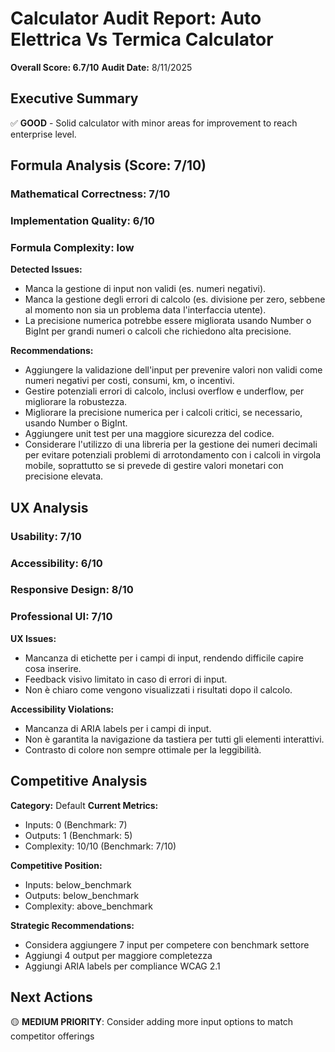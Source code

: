 # Calculator Audit Report: Auto Elettrica Vs Termica Calculator

**Overall Score: 6.7/10**
**Audit Date:** 8/11/2025

## Executive Summary

✅ **GOOD** - Solid calculator with minor areas for improvement to reach enterprise level.

## Formula Analysis (Score: 7/10)

### Mathematical Correctness: 7/10
### Implementation Quality: 6/10
### Formula Complexity: low

**Detected Issues:**
- Manca la gestione di input non validi (es. numeri negativi).
- Manca la gestione degli errori di calcolo (es. divisione per zero, sebbene al momento non sia un problema data l'interfaccia utente).
- La precisione numerica potrebbe essere migliorata usando Number o BigInt per grandi numeri o calcoli che richiedono alta precisione.

**Recommendations:**
- Aggiungere la validazione dell'input per prevenire valori non validi come numeri negativi per costi, consumi, km, o incentivi.
- Gestire potenziali errori di calcolo, inclusi overflow e underflow, per migliorare la robustezza.
- Migliorare la precisione numerica per i calcoli critici, se necessario, usando Number o BigInt.
- Aggiungere  unit test per una maggiore sicurezza del codice.
- Considerare l'utilizzo di una libreria per la gestione dei numeri decimali per evitare potenziali problemi di arrotondamento con i calcoli in virgola mobile, soprattutto se si prevede di gestire valori monetari con precisione elevata.

## UX Analysis

### Usability: 7/10
### Accessibility: 6/10  
### Responsive Design: 8/10
### Professional UI: 7/10

**UX Issues:**
- Mancanza di etichette per i campi di input, rendendo difficile capire cosa inserire.
- Feedback visivo limitato in caso di errori di input.
- Non è chiaro come vengono visualizzati i risultati dopo il calcolo.

**Accessibility Violations:**
- Mancanza di ARIA labels per i campi di input.
- Non è garantita la navigazione da tastiera per tutti gli elementi interattivi.
- Contrasto di colore non sempre ottimale per la leggibilità.

## Competitive Analysis

**Category:** Default
**Current Metrics:**
- Inputs: 0 (Benchmark: 7)
- Outputs: 1 (Benchmark: 5)
- Complexity: 10/10 (Benchmark: 7/10)

**Competitive Position:**
- Inputs: below_benchmark
- Outputs: below_benchmark  
- Complexity: above_benchmark

**Strategic Recommendations:**
- Considera aggiungere 7 input per competere con benchmark settore
- Aggiungi 4 output per maggiore completezza
- Aggiungi ARIA labels per compliance WCAG 2.1

## Next Actions

🟡 **MEDIUM PRIORITY**: Consider adding more input options to match competitor offerings
